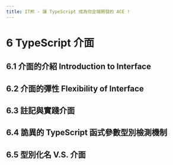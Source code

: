 ```yaml
---
title: IT邦 - 讓 TypeScript 成為你全端開發的 ACE !
---
```


# 6 TypeScript 介面

## 6.1 介面的介紹 Introduction to Interface

## 6.2 介面的彈性 Flexibility of Interface

## 6.3 註記與實踐介面

## 6.4 詭異的 TypeScript 函式參數型別檢測機制

## 6.5 型別化名 V.S. 介面